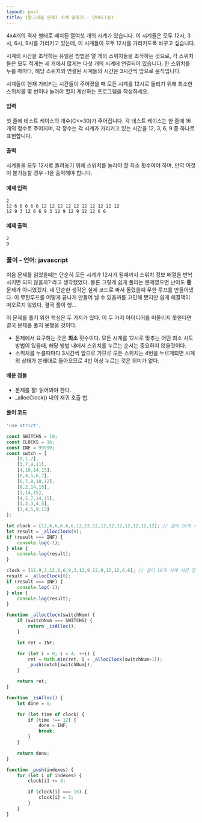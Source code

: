 ```yaml
---
layout: post
title: (알고리즘 문제) 시계 맞추기 - 난이도(중)
---
```


4x4개의 격자 형태로 배치된 열여섯 개의 시계가 있습니다. 이 시계들은 모두 12시, 3시, 6시, 9시를 가리키고 있는데, 이 시계들이 모두 12시를 가리키도록 바꾸고 싶습니다.

시계의 시간을 조작하는 유일은 방법은 열 개의 스위치들을 조작하는 것으로, 각 스위치들은 모두 적게는 세 개에서 많게는 다섯 개의 시계에 연결되어 있습니다. 한 스위치를 누를 때마다, 해당 스위치와 연결된 시계들의 시간은 3시간씩 앞으로 움직입니다.

시계들이 현재 가리키는 시간들이 주어졌을 때 모든 시계를 12시로 돌리기 위해 최소한 스위치를 몇 번이나 눌러야 할지 계산하는 프로그램을 작성하세요.

#### 입력
첫 줄에 테스트 케이스의 개수(C<=30)가 주어집니다. 각 테스트 케이스는 한 줄에 16개의 정수로 주어지며, 각 정수는 각 시계가 가리키고 있는 시간을 12, 3, 6, 9 중 하나로 표현합니다.

#### 출력
시계들을 모두 12시로 돌려놓기 위해 스위치를 눌러야 할 최소 횟수여야 하며, 만약 이것이 불가능할 경우 -1을 출력해야 합니다.

#### 예제 입력
```
2
12 6 6 6 6 6 12 12 12 12 12 12 12 12 12 12
12 9 3 12 6 6 9 3 12 9 12 9 12 12 6 6
```

#### 예제 출력
```
2
9
```

### 풀이 - 언어: javascript
처음 문제를 읽었을때는 단순히 모든 시계가 12시가 될때까지 스위치 정보 배열을 반복시키면 되지 않을까? 라고 생각했었다. 물론 그렇게 쉽게 풀리는 문제였으면 난이도 **중** 문제가 아니였겠지. 내 단순한 생각은 실제 코드로 짜서 돌렸을때 무한 루프를 만들어냈다. 이 무한루프를 어떻게 끝나게 만들어 낼 수 있을까를 고민해 봤지만 쉽게 해결책이 떠오르지 않았다. 결국 풀이 행...

이 문제를 풀기 위한 핵심은 두 가지가 있다. 이 두 가지 아이디어를 떠올리지 못한다면 결국 문제를 풀지 못했을 것이다.

- 문제에서 요구하는 것은 **최소** 횟수이다. 모든 시계를 12시로 맞추는 어떤 최소 시도 방법이 있을때, 해당 방법 내에서 스위치를 누르는 순서는 중요하지 않을것이다.
- 스위치를 누를때마다 3시간씩 앞으로 가므로 모든 스위치는 4번을 누르게되면 시계의 상태가 본래대로 돌아오므로 4번 이상 누르는 것은 의미가 없다.

#### 배운 점들
- 문제를 잘! 읽어봐야 한다.
- _allocClock() 내의 재귀 호출 법.

#### 풀이 코드
```javascript
'use strict';

const SWITCHS = 10;
const CLOCKS = 16;
const INF = 99999;
const swtch = [
    [0,1,2],
    [3,7,9,11],
    [4,10,14,15],
    [0,4,5,6,7],
    [6,7,8,10,12],
    [0,2,14,15],
    [3,14,15],
    [4,5,7,14,15],
    [1,2,3,4,5],
    [3,4,5,9,13]
];

let clock = [12,6,6,6,6,6,12,12,12,12,12,12,12,12,12,12]; // 길이 16의 시계 시간 정보
let result = _allocClock(0);
if (result === INF) {
    console.log(-1);
} else {
    console.log(result);
}

clock = [12,9,3,12,6,6,9,3,12,9,12,9,12,12,6,6]; // 길이 16의 시계 시간 정보
result = _allocClock(0);
if (result === INF) {
    console.log(-1);
} else {
    console.log(result);
}

function _allocClock(switchNum) {
    if (switchNum === SWITCHS) {
        return _isAlloc();
    }

    let ret = INF;

    for (let i = 0; i < 4; ++i) {
        ret = Math.min(ret, i + _allocClock(switchNum+1));
        _push(swtch[switchNum]);
    }

    return ret;
}

function _isAlloc() {
    let done = 0;

    for (let time of clock) {
        if (time !== 12) {
            done = INF;
            break;
        }
    }

    return done;
}

function _push(indexes) {
    for (let i of indexes) {
        clock[i] += 3;

        if (clock[i] === 15) {
            clock[i] = 3;
        }
    }
}
```